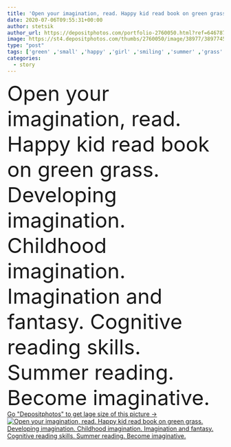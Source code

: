 ```yaml
---
title: 'Open your imagination, read. Happy kid read book on green grass. Developing imagination. Childhood imagination. Imagination and fantasy. Cognitive reading skills. Summer reading. Become imaginative'
date: 2020-07-06T09:55:31+00:00
author: stetsik
author_url: https://depositphotos.com/portfolio-2760050.html?ref=64678756
image: https://st4.depositphotos.com/thumbs/2760050/image/38977/389774580/api_thumb_450.jpg?forcejpeg=true
type: "post"
tags: ['green' ,'small' ,'happy' ,'girl' ,'smiling' ,'summer' ,'grass' ,'outdoors' ,'cute' ,'smile' ,'hair' ,'child' ,'little' ,'creativity' ,'style' ,'childhood' ,'kid' ,'fashion' ,'create' ,'imagination' ,'creative' ,'fantasy' ,'adorable' ,'emotions' ,'smart' ,'read' ,'information' ,'list' ,'hairstyle' ,'reading' ,'book' ,'education' ,'library' ,'literature' ,'long' ,'vacation' ,'look' ,'baby' ,'knowledge' ,'story' ,'bookworm' ,'skills' ,'imagine' ,'bibliophile' ,'imaginative' ,'cognitive' ,'Home Schooling' ,'creative imagination' ,'imagination and fantasy' ,'develop imagination' ]
categories: 
  - story
---
```

<div aling="center">
            <font size="60"> Open your imagination, read. Happy kid read book on green grass. Developing imagination. Childhood imagination. Imagination and fantasy. Cognitive reading skills. Summer reading. Become imaginative.</font>   
</div>
<div>
    <a href='https://st4.depositphotos.com/thumbs/2760050/image/38977/389774580/api_thumb_450.jpg?forcejpeg=true?ref=64678756' target=_blank > Go "Depositphotos" to get lage size of this picture ->
        <img href='https://st4.depositphotos.com/thumbs/2760050/image/38977/389774580/api_thumb_450.jpg?forcejpeg=true?ref=64678756' src='https://st4.depositphotos.com/2760050/38977/i/950/depositphotos_389774580-stock-photo-open-your-imagination-read-happy.jpg?forcejpeg=true' alt='Open your imagination, read. Happy kid read book on green grass. Developing imagination. Childhood imagination. Imagination and fantasy. Cognitive reading skills. Summer reading. Become imaginative.' >
    </a>
</div>
